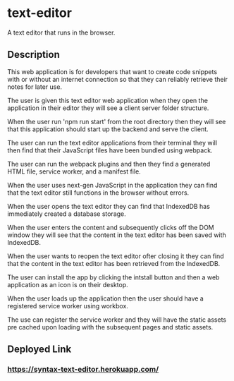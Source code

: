 # text-editor
A text editor that runs in the browser.

## Description
This web application is for developers that want to create code snippets with or without an internet connection so that they can reliably retrieve their notes for later use.

The user is given this text editor web application when they open the application in their editor they will see a client server folder structure.

When the user run 'npm run start' from the root directory then they will see that this application should start up the backend and serve the client.

The user can run the text editor applications from their terminal they will then find that their JavaScript files have been bundled using webpack.

The user can run the webpack plugins and then they find a generated HTML file, service worker, and a manifest file.

When the user uses next-gen JavaScript in the application they can find that the text editor still functions in the browser without errors.

When the user opens the text editor they can find that IndexedDB has immediately created a database storage.

When the user enters the content and subsequently clicks off the DOM window they will see that the content in the text editor has been saved with IndexedDB.

When the user wants to reopen the text editor ofter closing it they can find that the content in the text editor has been retrieved from the IndexedDB.

The user can install the app by clicking the intstall button and then a web application as an icon is on their desktop.

When the user loads up the application then the user should have a registered service worker using workbox.

The use can register the service worker and they will have the static assets pre cached upon loading with the subsequent pages and static assets.

## Deployed Link
### https://syntax-text-editor.herokuapp.com/

